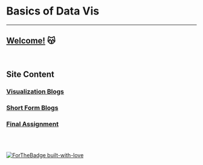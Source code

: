 # Basics of Data Vis
----
## [Welcome!](https://github.com/ameliavasquez/Basics-of-Data-Vis/blob/main/Welcome!.md) :kissing_cat:

<br />

## Site Content
### [Visualization Blogs](https://github.com/ameliavasquez/Basics-of-Data-Vis/blob/main/Visualization%20Blogs.md)
### [Short Form Blogs](https://github.com/ameliavasquez/Basics-of-Data-Vis/blob/main/Short%20Form%20Blogs.md)
### [Final Assignment](https://github.com/ameliavasquez/Basics-of-Data-Vis/blob/main/Final%20Assignment.md)

<br /><br />

[![ForTheBadge built-with-love](http://ForTheBadge.com/images/badges/built-with-love.svg)](https://GitHub.com/Naereen/)
